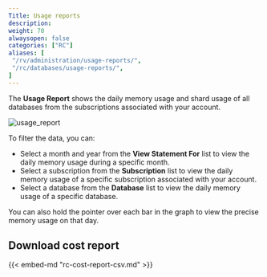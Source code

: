 ```yaml
---
Title: Usage reports
description:
weight: 70
alwaysopen: false
categories: ["RC"]
aliases: [
 "/rv/administration/usage-reports/",
 "/rc/databases/usage-reports/",
]
---
```


The **Usage Report** shows the daily memory usage and shard usage of all databases from the subscriptions associated with your account.

![usage_report](/images/rc/usage-report-memory-usage.png)

To filter the data, you can:
* Select a month and year from the **View Statement For** list to view the daily memory usage during a specific month.
* Select a subscription from the **Subscription** list to view the daily memory usage of a specific subscription associated with your account.
* Select a database from the **Database** list to view the daily memory usage of a specific database.

You can also hold the pointer over each bar in the graph to view the precise memory usage on that day.

## Download cost report

{{< embed-md "rc-cost-report-csv.md" >}}